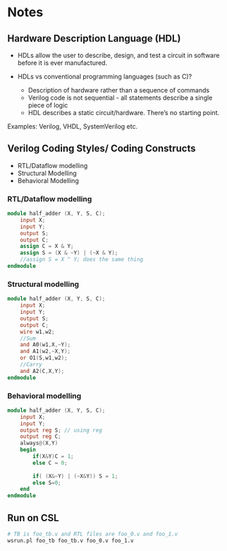 # Notes

## Hardware Description Language (HDL)

- HDLs allow the user to describe, design, and test a circuit in software before
it is ever manufactured.

- HDLs vs conventional programming languages (such as C)?
  - Description of hardware rather than a sequence of commands
  - Verilog code is not sequential - all statements describe a single piece of logic
  - HDL describes a static circuit/hardware. There’s no starting point.

Examples: Verilog, VHDL, SystemVerilog etc.

## Verilog Coding Styles/ Coding Constructs

- RTL/Dataflow modelling
- Structural Modelling
- Behavioral Modelling

### RTL/Dataflow modelling

```v
module half_adder (X, Y, S, C);
    input X;
    input Y;
    output S;
    output C;
    assign C = X & Y;
    assign S = (X & ~Y) | (~X & Y);
    //assign S = X ^ Y; does the same thing
endmodule
```

### Structural modelling

```v
module half_adder (X, Y, S, C);
    input X;
    input Y;
    output S;
    output C;
    wire w1,w2;
    //Sum
    and A0(w1,X,~Y);
    and A1(w2,~X,Y);
    or O1(S,w1,w2);
    //Carry
    and A2(C,X,Y);
endmodule
```

### Behavioral modelling

```v
module half_adder (X, Y, S, C);
    input X;
    input Y;
    output reg S; // using reg
    output reg C;
    always@(X,Y)
    begin
        if(X&Y)C = 1;
        else C = 0;
        
        if( (X&~Y) | (~X&Y)) S = 1;
        else S=0;
    end
endmodule
```


## Run on CSL

```sh
# TB is foo_tb.v and RTL files are foo_0.v and foo_1.v
wsrun.pl foo_tb foo_tb.v foo_0.v foo_1.v
```